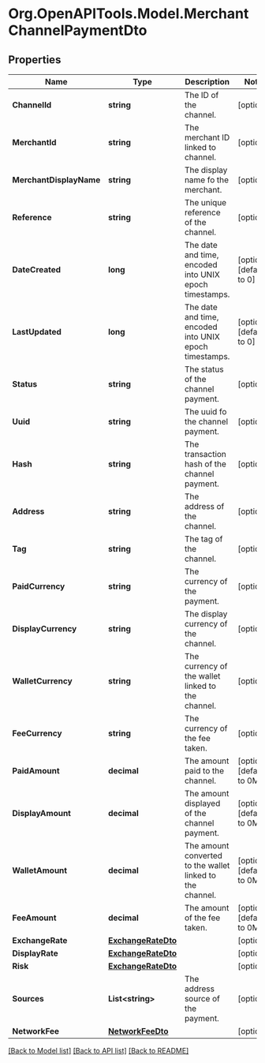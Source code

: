 
# Org.OpenAPITools.Model.MerchantChannelPaymentDto

## Properties

Name | Type | Description | Notes
------------ | ------------- | ------------- | -------------
**ChannelId** | **string** | The ID of the channel. | [optional] 
**MerchantId** | **string** | The merchant ID linked to channel. | [optional] 
**MerchantDisplayName** | **string** | The display name fo the merchant. | [optional] 
**Reference** | **string** | The unique reference of the channel. | [optional] 
**DateCreated** | **long** | The date and time, encoded into UNIX epoch timestamps. | [optional] [default to 0]
**LastUpdated** | **long** | The date and time, encoded into UNIX epoch timestamps. | [optional] [default to 0]
**Status** | **string** | The status of the channel payment. | [optional] 
**Uuid** | **string** | The uuid fo the channel payment. | [optional] 
**Hash** | **string** | The transaction hash of the channel payment. | [optional] 
**Address** | **string** | The address of the channel. | [optional] 
**Tag** | **string** | The tag of the channel. | [optional] 
**PaidCurrency** | **string** | The currency of the payment. | [optional] 
**DisplayCurrency** | **string** | The display currency of the channel. | [optional] 
**WalletCurrency** | **string** | The currency of the wallet linked to the channel. | [optional] 
**FeeCurrency** | **string** | The currency of the fee taken. | [optional] 
**PaidAmount** | **decimal** | The amount paid to the channel. | [optional] [default to 0M]
**DisplayAmount** | **decimal** | The amount displayed of the channel payment. | [optional] [default to 0M]
**WalletAmount** | **decimal** | The amount converted to the wallet linked to the channel. | [optional] [default to 0M]
**FeeAmount** | **decimal** | The amount of the fee taken. | [optional] [default to 0M]
**ExchangeRate** | [**ExchangeRateDto**](ExchangeRateDto.md) |  | [optional] 
**DisplayRate** | [**ExchangeRateDto**](ExchangeRateDto.md) |  | [optional] 
**Risk** | [**ExchangeRateDto**](ExchangeRateDto.md) |  | [optional] 
**Sources** | **List&lt;string&gt;** | The address source of the payment. | [optional] 
**NetworkFee** | [**NetworkFeeDto**](NetworkFeeDto.md) |  | [optional] 

[[Back to Model list]](../README.md#documentation-for-models)
[[Back to API list]](../README.md#documentation-for-api-endpoints)
[[Back to README]](../README.md)

